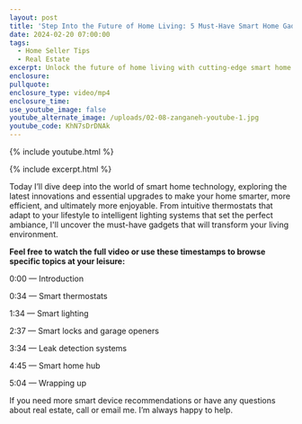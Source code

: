 ```yaml
---
layout: post
title: 'Step Into the Future of Home Living: 5 Must-Have Smart Home Gadgets '
date: 2024-02-20 07:00:00
tags:
  - Home Seller Tips
  - Real Estate
excerpt: Unlock the future of home living with cutting-edge smart home technology.
enclosure:
pullquote:
enclosure_type: video/mp4
enclosure_time:
use_youtube_image: false
youtube_alternate_image: /uploads/02-08-zanganeh-youtube-1.jpg
youtube_code: KhN7sDrDNAk
---
```

{% include youtube.html %}

{% include excerpt.html %}

Today I’ll dive deep into the world of smart home technology, exploring the latest innovations and essential upgrades to make your home smarter, more efficient, and ultimately more enjoyable. From intuitive thermostats that adapt to your lifestyle to intelligent lighting systems that set the perfect ambiance, I'll uncover the must-have gadgets that will transform your living environment.

**Feel free to watch the full video or use these timestamps to browse specific topics at your leisure:**

0:00 — Introduction

0:34 — Smart thermostats

1:34 — Smart lighting

2:37 — Smart locks and garage openers

3:34 — Leak detection systems

4:45 — Smart home hub

5:04 — Wrapping up

If you need more smart device recommendations or have any questions about real estate, call or email me. I’m always happy to help.